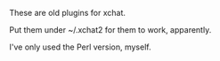 These are old plugins for xchat.

Put them under ~/.xchat2 for them to work, apparently.

I've only used the Perl version, myself.
